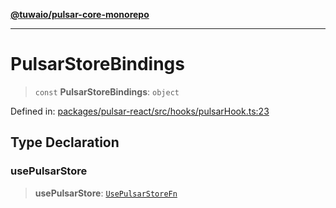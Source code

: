 [**@tuwaio/pulsar-core-monorepo**](../../../README.md)

***

# PulsarStoreBindings

> `const` **PulsarStoreBindings**: `object`

Defined in: [packages/pulsar-react/src/hooks/pulsarHook.ts:23](https://github.com/TuwaIO/pulsar-core/blob/86c8fdb539eb00427d06ed808054f92cd1a1cac1/packages/pulsar-react/src/hooks/pulsarHook.ts#L23)

## Type Declaration

### usePulsarStore

> **usePulsarStore**: [`UsePulsarStoreFn`](../interfaces/UsePulsarStoreFn.md)
